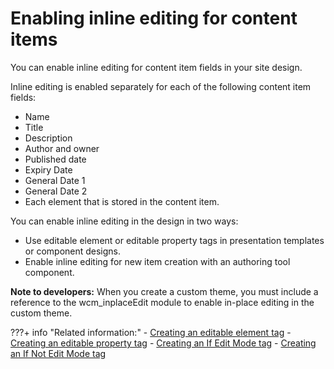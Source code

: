 # Enabling inline editing for content items

You can enable inline editing for content item fields in your site design.

Inline editing is enabled separately for each of the following content item fields:

-   Name
-   Title
-   Description
-   Author and owner
-   Published date
-   Expiry Date
-   General Date 1
-   General Date 2
-   Each element that is stored in the content item.

You can enable inline editing in the design in two ways:

-   Use editable element or editable property tags in presentation templates or component designs.
-   Enable inline editing for new item creation with an authoring tool component.

**Note to developers:** When you create a custom theme, you must include a reference to the wcm\_inplaceEdit module to enable in-place editing in the custom theme.


???+ info "Related information:"
    - [Creating an editable element tag](../../../wcm_artifacts/tags/creating_web_content_tags/wcm_dev_referencing_elements_edit.md)
    - [Creating an editable property tag](../../../wcm_artifacts/tags/creating_web_content_tags/wcm_dev_item-details_property_edit.md)
    - [Creating an If Edit Mode tag](../../../wcm_artifacts/tags/creating_web_content_tags/wcm_dev_tag_ifeditmode.md)
    - [Creating an If Not Edit Mode tag](../../../wcm_artifacts/tags/creating_web_content_tags/wcm_dev_tag_ifnoteditmode.md)

